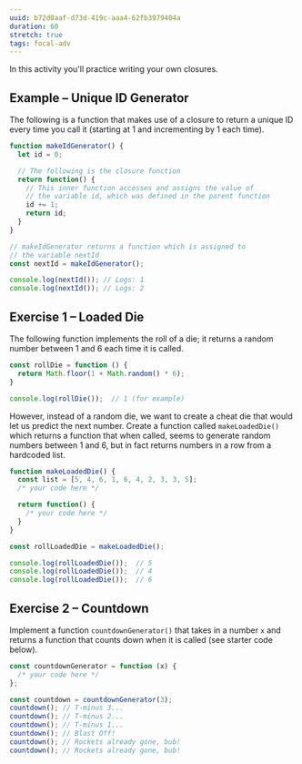 ```yaml
---
uuid: b72d0aaf-d73d-419c-aaa4-62fb3979404a
duration: 60
stretch: true
tags: focal-adv
---
```



In this activity you'll practice writing your own closures.

## Example – Unique ID Generator

The following is a function that makes use of a closure to return a unique ID every time you call it (starting at 1 and incrementing by 1 each time).

```javascript
function makeIdGenerator() {
  let id = 0;

  // The following is the closure function
  return function() {
    // This inner function accesses and assigns the value of
    // the variable id, which was defined in the parent function
    id += 1;
    return id;
  }
}

// makeIdGenerator returns a function which is assigned to
// the variable nextId
const nextId = makeIdGenerator();

console.log(nextId()); // Logs: 1
console.log(nextId()); // Logs: 2
```


## Exercise 1 – Loaded Die

The following function implements the roll of a die; it returns a random number between 1 and 6 each time it is called.

```javascript
const rollDie = function () {
  return Math.floor(1 + Math.random() * 6);
}

console.log(rollDie());  // 1 (for example)
```

However, instead of a random die, we want to create a cheat die that would let us predict the next number. Create a function called `makeLoadedDie()` which returns a function that when called, seems to generate random numbers between 1 and 6, but in fact returns numbers in a row from a hardcoded list.

```javascript
function makeLoadedDie() {
  const list = [5, 4, 6, 1, 6, 4, 2, 3, 3, 5];
  /* your code here */

  return function() {
    /* your code here */
  }
}

const rollLoadedDie = makeLoadedDie();

console.log(rollLoadedDie());  // 5
console.log(rollLoadedDie());  // 4
console.log(rollLoadedDie());  // 6
```

## Exercise 2 – Countdown

Implement a function `countdownGenerator()` that takes in a number `x` and returns a function that counts down when it is called (see starter code below).

```javascript
const countdownGenerator = function (x) {
  /* your code here */
};

const countdown = countdownGenerator(3);
countdown(); // T-minus 3...
countdown(); // T-minus 2...
countdown(); // T-minus 1...
countdown(); // Blast Off!
countdown(); // Rockets already gone, bub!
countdown(); // Rockets already gone, bub!
```
